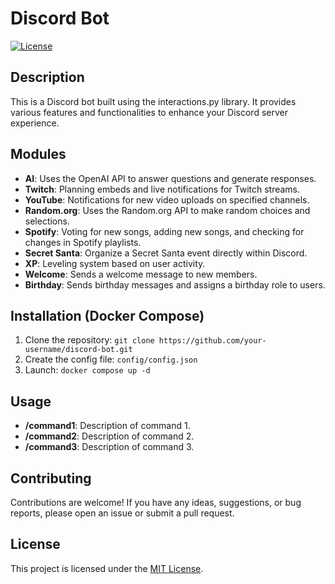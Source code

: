 # Discord Bot

[![License](https://img.shields.io/badge/license-MIT-blue.svg)](https://opensource.org/licenses/MIT)

## Description

This is a Discord bot built using the interactions.py library. It provides various features and functionalities to enhance your Discord server experience.

## Modules

- **AI**: Uses the OpenAI API to answer questions and generate responses.
- **Twitch**: Planning embeds and live notifications for Twitch streams.
- **YouTube**: Notifications for new video uploads on specified channels.
- **Random.org**: Uses the Random.org API to make random choices and selections.
- **Spotify**: Voting for new songs, adding new songs, and checking for changes in Spotify playlists.
- **Secret Santa**: Organize a Secret Santa event directly within Discord.
- **XP**: Leveling system based on user activity.
- **Welcome**: Sends a welcome message to new members.
- **Birthday**: Sends birthday messages and assigns a birthday role to users.

## Installation (Docker Compose)

1. Clone the repository: `git clone https://github.com/your-username/discord-bot.git`
2. Create the config file: `config/config.json`
3. Launch: `docker compose up -d`

## Usage

- **/command1**: Description of command 1.
- **/command2**: Description of command 2.
- **/command3**: Description of command 3.

## Contributing

Contributions are welcome! If you have any ideas, suggestions, or bug reports, please open an issue or submit a pull request.

## License

This project is licensed under the [MIT License](https://opensource.org/licenses/MIT).